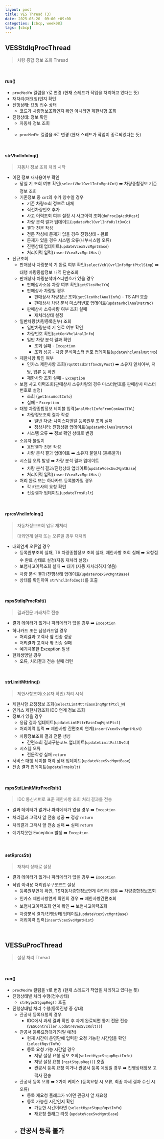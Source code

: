 ```yaml
---
layout: post
title: VES Thread (3)
date: 2025-05-20  09:00 +09:00
categoties: [cbcp, week08]
tags: [cbcp]
---
```


## VESStdlqProcThread

> 차량 종합 정보 조회 Thread

<br>

#### run()

- `procMedYn` 컬럼을 `Y`로 변경 (현재 스레드가 작업을 처리하고 있다는 뜻)
- 재처리(재요청)인지 확인
- 진행상태: 요청 접수 상태
  -  코드가 차량정보조회인지 확인 아니라면 제한사항 조회
- 진행상태: 정보 확인
  - 자동차 정보 조회
- - `procMedYn` 컬럼을 `N`로 변경 (현재 스레드가 작업이 종료되었다는 뜻)

<br>

#### strVhclInfoInq()

> 자동차 정보 조회 처리 시작

- 이전 정보 재사용여부 확인
  - 당일 기 조회 여부 확인(`selectVhclOvrlInfoMgntCnt`) ➡️ 차량종합정보 기존정보 조회
  - 기존정보 중 `cnt`의 수가 양수일 경우
    - 기존 차량조회 정보로 대체
    - 직전차량번호 추가
    - 사고 이력조회 여부 설정 시 사고이력 조회(`doProcIqAcdtRqst`)
    - 차량 분석 결과 업데이트(`updateVhclOvrlInfoRsltDvCd`)
    - 결과 전문 작성
    - 전문 작성에 문제가 없을 경우 진행상태 - 완료
    - 문제가 있을 경우 시스템 오류(내부시스템 오류)
    - 진행상태 업데이트(`updateVcexSvcMgntBase`)
    - 처리이력 입력(`insertVcexSvcMgntHist`)
- 신규조회
  - 판매상사 차량분석 기 완료 여부 확인(`selectVchlOvrlInfoMgntPtclSimp`) ➡️ 대행 차량종합정보 내역 단순조회
  - 판매상사 차량분석마스터번호가 있을 경우
    - 판매상사소유 차량 여부 확인(`getSlcoVhclYn`)
    - 판매상사 차량일 경우
      - 판매상사 차량정보 조회(`getSlcoVhclAnalInfo`) - TS API 호출
      - 판매상사 차량 분석 마스터번호 업데이트(`updateVhclAnalMstrNo`)
    - 판매상사 소유차량 여부 조회 실패
      - 재처리상태 설정
  - 일반차량(차량등록원부) 조회
    - 일반차량분석 기 완료 여부 확인
    - 차량번호 확인(`getGenVhclAnalInfo`)
    - 일반 차량 분석 결과 확인
      - 조회 실패 - `Exception`
      - 조회 성공 - 차량 분석마스터 번호 업데이트(`updateVhclAnalMstrNo`)
  - 제한사항 확인 여부 
    - 인카스 제한사항 조회(`rqstOtsdIntfSvcByPost`) ➡️ 소유자 일치여부, 저당, 압류 등 확인
    - 제한사항 조회 실패 - `Exception`
  - 보험 사고 이력조회(판매상사 소유차량의 경우 마스터번호를 판매상사 마스터번호로 설정)
    - 조회 (`getInsuAcdtInfo`)
    - 실패 - `Exception`
  - 대행 차량종합정보 테이블 입력(`analVhclInfoFromComAnalTbl`)
    - 차량정보조회 결과 작성
      - 일반 차량: 나이스디앤알 등록원부 조회 실패
      - 정상처리: 진행상황 업데이트(`updateVhclAnalMstrNo`)
    - 시스템 오류 ➡️ 정보 확인 상태로 변경
  - 소유자 불일치
    - 응답결과 전문 작성
    - 차량 분석 결과 업데이트 ➡️ 소유자 불일치 (등록불가)
  - 시스템 오류 발생 ➡️ 차량 분석 결과 업데이트
    - 차량 분석 결과/진행상태 업데이트(`updateVcexSvcMgntBase`)
    - 처리이력 입력(`insertVcexSvcMgntHist`)
  - 처리 완료 또는 하나카드 등록불가일 경우
    - 각 카드사의 요청 확인
    - 전송결과 업데이트(`updateTrmsRslt`)
  
<br>

#### rprcsVhclInfoInq()

> 자동차정보조회 업무 재처리
>
> 대외연계 실패 또는 오류일 경우 재처리

- 대외연계 오류일 경우
  - 등록원부조회 실패, TS 차량종합정보 조회 실패, 제한사항 조회 실패 ➡️ 요청접수 완료 상태로 설정(자동 재처리 설정)
  - 보험사고이력조회 실패 ➡️ 대기 (자동 재처리하지 않음)
  - 차량 분석 결과/진행상태 업데이트(`updateVcexSvcMgntBase`)
  - 상태를 확인하여 `strVhclInfoInq()`를 호출

<br>

#### rspsStdIqProcRslt()

> 결과전문 거래처로 전송

- 결과 데이터가 없거나 파라메터가 없을 경우 ➡️ `Exception`
- 하나카드 또는 삼성카드일 경우
  - 처리결과 고객사 앞 전송 성공
  - 처리결과 고객사 앞 전송 실패
  - 예기치못한 Exception 발생
- 한화생명일 경우
  - 오류, 처리결과 전송 실패 리턴

<br>

#### strLimitMttrInq()

> 제한사항조회(소유자 확인) 처리 시작

- 제한사항 요청정보 조회(`selectLimtMttrEasnInqMgntPtcl_W`)
- 인카스 제한사항조회 IDC 연계 정보 조회
- 정보가 있을 경우
  - 응답 결과 업데이트(`updateLimtMttrEasnInqMgntPtcl`)
  - 처리이력 입력 ➡️ 제한사항 간편조회 연계(`insertVcexSvcMgntHist`)
  - 차량정보조회 결과 전문 생성
    - 간편조회 결과구분코드 업데이트(`updateLimitRsltDvCd`)
  - 시스템 오류
    - 전문작성 실패 `return`
- 서비스 대행 테이블 처리 상태 업데이트(`updateVcexSvcMgntBase`)
- 전송 결과 업데이트(`updateTrmsRslt`)

<br>

#### rspsStdLimitMttrProcRslt()

> IDC 통신서버로 표준 제한사항 조회 처리 결과를 전송

- 결과 데이터가 없거나 파라메터가 없을 경우 ➡️ `Exception`
- 처리결과 고객사 앞 전송 성공 ➡️ 정상 `return`
- 처리결과 고객사 앞 전송 실패 ➡️ 실패 `return`
- 예기치못한 Exception 발생 ➡️ `Exception`

<br>

#### setRprcsSt()

> 재처리 상태로 설정

- 결과 데이터가 없거나 파라메터가 없을 경우 ➡️ `Exception`
- 작업 이력용 처리업무구분코드 설정
  - 등록원부연계 확인, TS자동차종합정보연계 확인의 경우 ➡️ 차량종합정보조회
  - 인카스 제한사항연계 확인의 경우 ➡️ 제한사항간편조회
  - 보험사고이력조회 연계 확인 ➡️ 보험사고이력조회
  - 차량분석 결과/진행상태 업데이트(`updateVcexSvcMgntBase`)
  - 처리이력 입력(`insertVcexSvcMgntHist`)

<br>

## VESSuProcThread

> 설정 처리 Thread

<br>

#### run()

- `procMedYn` 컬럼을 `Y`로 변경 (현재 스레드가 작업을 처리하고 있다는 뜻)
- 진행상태별 처리 수행(접수상태)
  - `strHypcStgupReg()` 호출
- 진행상태별 처리 수행(등록진행 중 상태)
  - 관공서 등록요청의 경우
    - IDC에서 과세 결과 확인 후 과게 완료되면 통지 전문 전송 (`VESController.updatreVesSvcRslt()`)
  - 관공서 등록요청대기(익일 예정)
    - 현재 시간이 운영단에 입력한 요청 가능한 시간임을 확인(`selectRqstTmYn`)
    - 등록 요청 가능 시간일 경우
      - 저당 설정 요청 정보 조회(`selectHypcStgupRqstInfo`)
      - 저당 설정 요청 (`rqstStgupReg()`) 호출
      - 관공서 등록 요청 이거나 관공서 등록 예정일 경우 ➡️ 진행상태정보 고객사 전송
  - 관공서 등록 오류 ➡️ 2가지 케이스 (등록요청 시 오류, 최종 과세 결과 수신 시 오류)
    - 등록 재요청 플래그가 `Y`이면 관공서 앞 재요청
    - 등록 가능한 시간인지 확인
      - 가능한 시간이라면 (`selectHypcStgupRqstInfo`)
      - 재요청 플래그 리셋 (`updateVcexSvcMgntBase`)
  - 관공서 등록 불가 
    -  